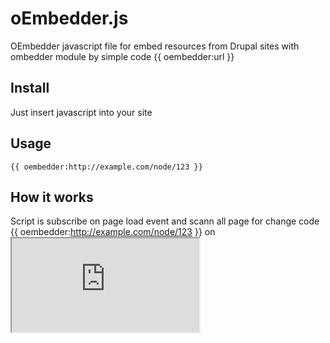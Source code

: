 oEmbedder.js
===========

OEmbedder javascript file for embed resources from Drupal sites with ombedder module by simple code {{ oembedder:url }}

## Install

Just insert javascript into your site 

## Usage

```
{{ oembedder:http://example.com/node/123 }}
```

## How it works

Script is subscribe on page load event and scann all page for change code {{ oembedder:http://example.com/node/123 }} on <iframe src="http://example.com/node/123"></iframe>

 
